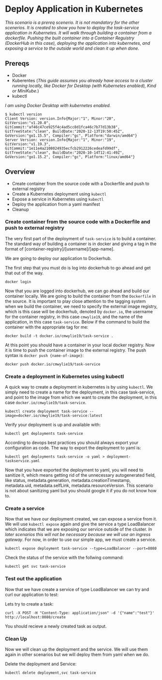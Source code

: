 # Deploy Application in Kubernetes
_This scenario is a prereq scenerio. It is not mandatory for the other scenerios. It is created to show you how to deploy the task-service application in Kubernetes. It will walk through building a container from a dockerfile. Pushing the built container into a Container Reguistry (DockerHub in this case), deploying the application into kubernetes, and exposing a service to the outside world and clean it up when done._

## Prereqs
- Docker
- Kuberentes (_This guide assumes you already have access to a cluster running locally, like Docker for Desktop (with Kubernetes enabled), Kind or MiniKube._)
- kubectl

_I am using Docker Desktop with kubernetes enabled._
```
$ kubectl version
Client Version: version.Info{Major:"1", Minor:"20", GitVersion:"v1.20.0", GitCommit:"af46c47ce925f4c4ad5cc8d1fca46c7b77d13b38", GitTreeState:"clean", BuildDate:"2020-12-13T19:50:45Z", GoVersion:"go1.15.5", Compiler:"gc", Platform:"darwin/amd64"}
Server Version: version.Info{Major:"1", Minor:"19", GitVersion:"v1.19.3", GitCommit:"1e11e4a2108024935ecfcb2912226cedeafd99df", GitTreeState:"clean", BuildDate:"2020-10-14T12:41:49Z", GoVersion:"go1.15.2", Compiler:"gc", Platform:"linux/amd64"}
```
## Overview
- Create container from the source code with a Dockerfile and push to external registry
- Create a Kubernetes deployment using `kubectl`
- Expose a service in Kubernetes using `kubectl` 
- Deploy the application from a yaml manifest
- Cleanup

### Create container from the source code with a Dockerfile and push to external registry
The very first part of the deployment of `task-service` is to build a container. The standard way of building a container is in docker and giving a tag in the format of [container-registry]/[username]/[app-name].

We are going to deploy our application to Dockerhub.

The first step that you must do is log into dockerhub to go ahead and get that out of the way.
```
docker login
```

Now that you are logged into dockerhub, we can go ahead and build our container locally. We are going to build the container from the `Dockerfile` in the source. It is important to play close attention to the tagging system when we build the container, we need to specify the external image registry, which is this case will be dockerhub, denoted by `docker.io`, the username for the container registry, in this case `cmwylie19`, and the name of the application, in this case `task-service`. Below if the command to build the container with the appropriate tag for me:
```
docker build -t docker.io/cmwylie19/task-service .
```

At this point you should have a container in your local docker registry. Now it is time to push the container image to the external registry. The push syntax is `docker push {name-of-image}`:
```
docker push docker.io/cmwylie19/task-service
```

### Create a deployment in Kubernetes using kubectl
A quick way to create a deployment in kubernetes is by using `kubectl`.
We simply need to create a name for the deployment, in this case task-service, and point to the image from which we want to create the deployment, in this case `docker.io/cmwylie19/task-service`.

```
kubectl create deployment task-service --image=docker.io/cmwylie19/task-service:latest 
```

Verify your deployment is up and available with:
```
kubectl get deployments task-service
```

According to devops best practices you should always export your configuration as code. The way to export the deployment to yaml is:
```
kubectl get deployments task-service -o yaml > deployment-taskservice.yaml
```
Now that you have exported the deployment to yaml, you will need to sanitize it, which means getting rid of the unnecessary autogenerated field, like status, metadata.generation, metadata.creationTimestamp, metadata.uid, metadata.selfLink, metadata.resourceVersion. This scenario is not about sanitizing yaml but you should google it if you do not know how to.


### Create a service 
Now that we have our deployment created, we can expose a service from it. We will use `kubectl expose` again and give the service a type LoadBalancer which indicates that we are exposing our service outside of the cluster. _In later scenarios this will not be necessary because we will use an ingress gateway_. For now, in order to use our simple app, we must create a service.
```
kubectl expose deployment task-service --type=LoadBalancer --port=8080 
```

Check the status of the service with the follwing command:
```
kubectl get svc task-service
```

### Test out the application
Now that we have create a service of type LoadBalancer we can try and curl our application to test:

Lets try to create a task:
```
curl -X POST -H "Content-Type: application/json" -d '{"name":"test"}' http://localhost:8080/create
```

You should recieve a newly created task as output.

### Clean Up
Now we will clean up the deployment and the service. We will use them again in other scenarios but we will deploy them from yaml when we do.

Delete the deployment and Service:
```
kubectl delete deployment,svc task-service
```
